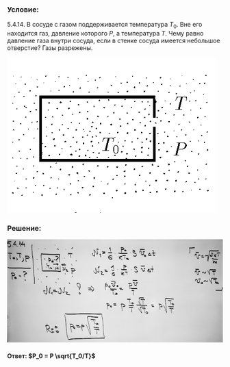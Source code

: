 ###  Условие:

$5.4.14.$ В сосуде с газом поддерживается температура $T_0$. Вне его находится газ, давление которого $P$, а температура $T$. Чему равно давление газа внутри сосуда, если в стенке сосуда имеется небольшое отверстие? Газы разрежены.

![К задаче $5.4.14$|488x363, 40%](../../img/5.4.14/5.4.14.png)

###  Решение:

![|640x306, 67%](../../img/5.4.14/sol.jpg)

#### Ответ: $P_0 = P \sqrt{T_0/T}$